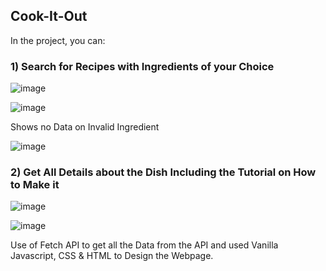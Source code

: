 ## Cook-It-Out

In the project, you can:

### 1)  Search for Recipes with Ingredients of your Choice

![image](https://user-images.githubusercontent.com/111651944/204081876-8910bd40-1995-40e9-af94-c52446bd4275.png)

![image](https://user-images.githubusercontent.com/111651944/204082173-475e1c41-3a55-4aca-b760-93a202442e34.png)

Shows no Data on Invalid Ingredient 

![image](https://user-images.githubusercontent.com/111651944/204082213-59e28e6d-e59f-482e-9bed-47a444233531.png)


### 2)  Get All Details about the Dish Including the Tutorial on How to Make it 

![image](https://user-images.githubusercontent.com/111651944/204082027-1eca1de2-48f1-4950-9d15-f1c9be087b60.png)

![image](https://user-images.githubusercontent.com/111651944/204082377-d71ff740-c2a1-4c35-9f6f-c9f0abc8cc12.png)

Use of Fetch API to get all the Data from the API and used Vanilla Javascript, CSS & HTML to Design the Webpage.
